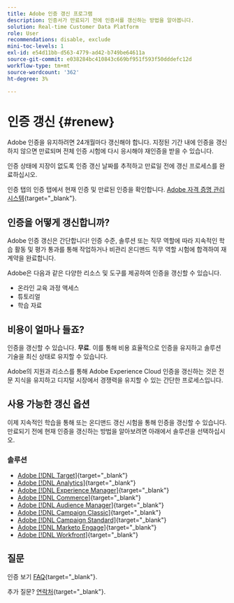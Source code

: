 ```yaml
---
title: Adobe 인증 갱신 프로그램
description: 인증서가 만료되기 전에 인증서를 갱신하는 방법을 알아봅니다.
solution: Real-time Customer Data Platform
role: User
recommendations: disable, exclude
mini-toc-levels: 1
exl-id: e54d11bb-d563-4779-ad42-b749be64611a
source-git-commit: e038284bc410843c669bf951f593f50dddefc12d
workflow-type: tm+mt
source-wordcount: '362'
ht-degree: 3%

---
```


# 인증 갱신 {#renew}

Adobe 인증을 유지하려면 24개월마다 갱신해야 합니다. 지정된 기간 내에 인증을 갱신하지 않으면 만료되며 전체 인증 시험에 다시 응시해야 재인증을 받을 수 있습니다.

인증 상태에 지장이 없도록 인증 갱신 날짜를 추적하고 만료일 전에 갱신 프로세스를 완료하십시오.

인증 탭의 인증 탭에서 현재 인증 및 만료된 인증을 확인합니다. [Adobe 자격 증명 관리 시스템](https://www.certmetrics.com/adobe/candidate/cert_summary.aspx){target="_blank"}.

## 인증을 어떻게 갱신합니까?

Adobe 인증 갱신은 간단합니다! 인증 수준, 솔루션 또는 직무 역할에 따라 지속적인 학습 활동 및 평가 통과를 통해 작업하거나 비관리 온디맨드 직무 역할 시험에 합격하여 재계약을 완료합니다.

Adobe은 다음과 같은 다양한 리소스 및 도구를 제공하여 인증을 갱신할 수 있습니다.

* 온라인 교육 과정 액세스
* 튜토리얼
* 학습 자료

## 비용이 얼마나 들죠?

인증을 갱신할 수 있습니다. **무료**. 이를 통해 비용 효율적으로 인증을 유지하고 솔루션 기술을 최신 상태로 유지할 수 있습니다.

Adobe의 지원과 리소스를 통해 Adobe Experience Cloud 인증을 갱신하는 것은 전문 지식을 유지하고 디지털 시장에서 경쟁력을 유지할 수 있는 간단한 프로세스입니다.

## 사용 가능한 갱신 옵션

이제 지속적인 학습을 통해 또는 온디맨드 갱신 시험을 통해 인증을 갱신할 수 있습니다. 만료되기 전에 현재 인증을 갱신하는 방법을 알아보려면 아래에서 솔루션을 선택하십시오.

### 솔루션

* [Adobe [!DNL Target]](https://experienceleague.adobe.com/docs/certification/certification/technical-certifications/at/at-renew.html){target="_blank"}
* [Adobe [!DNL Analytics]](https://experienceleague.adobe.com/docs/certification/certification/technical-certifications/aa/aa-renew.html){target="_blank"}
* [Adobe [!DNL Experience Manager]](https://experienceleague.adobe.com/docs/certification/certification/technical-certifications/aem/aem-renew.html){target="_blank"}
* [Adobe [!DNL Commerce]](https://experienceleague.adobe.com/docs/certification/certification/technical-certifications/ac/ac-renew.html){target="_blank"}
* [Adobe [!DNL Audience Manager]](https://experienceleague.adobe.com/docs/certification/certification/technical-certifications/aam/aam-renew.html){target="_blank"}
* [Adobe [!DNL Campaign Classic]](https://experienceleague.adobe.com/docs/certification/certification/technical-certifications/acc/acc-renew.html){target="_blank"}
* [Adobe [!DNL Campaign Standard]](https://experienceleague.adobe.com/docs/certification/certification/technical-certifications/acs/acs-renew.html){target="_blank"}
* [Adobe [!DNL Marketo Engage]](https://experienceleague.adobe.com/docs/certification/certification/technical-certifications/ame/ame-renew.html){target="_blank"}
* [Adobe [!DNL Workfront]](https://experienceleague.adobe.com/docs/certification/program/technical-certifications/aw/aw-renew.html){target="_blank"}

## 질문

인증 보기 [FAQ](https://experienceleague.adobe.com/docs/certification/certification/faq.html){target="_blank"}.

추가 질문? [연락처](mailto:certif@adobe.com){target="_blank"}.
